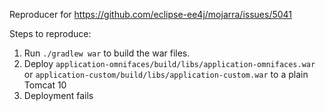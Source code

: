 Reproducer for https://github.com/eclipse-ee4j/mojarra/issues/5041

Steps to reproduce:

1. Run `./gradlew war` to build the war files.
2. Deploy `application-omnifaces/build/libs/application-omnifaces.war` or `application-custom/build/libs/application-custom.war` to a plain Tomcat 10
3. Deployment fails